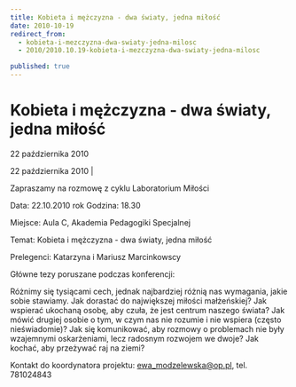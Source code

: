 ```yaml
---
title: Kobieta i mężczyzna - dwa światy, jedna miłość
date: 2010-10-19
redirect_from: 
  - kobieta-i-mezczyzna-dwa-swiaty-jedna-milosc
  - 2010/2010.10.19-kobieta-i-mezczyzna-dwa-swiaty-jedna-milosc

published: true
---
```




# Kobieta i mężczyzna - dwa światy, jedna miłość

<time>22 października 2010</time>

22 października 2010 | 

Zapraszamy na rozmowę z cyklu Laboratorium Miłości 

Data: 22.10.2010 rok
Godzina: 18.30

Miejsce: Aula C, Akademia Pedagogiki Specjalnej

Temat: Kobieta i mężczyzna - dwa światy, jedna miłość

Prelegenci: Katarzyna i Mariusz Marcinkowscy

Główne tezy poruszane podczas konferencji:

Różnimy się tysiącami cech, jednak najbardziej różnią nas wymagania, jakie sobie stawiamy.
Jak dorastać do największej miłości małżeńskiej?
Jak wspierać ukochaną osobę, aby czuła, że jest centrum naszego świata? Jak mówić drugiej osobie o tym, w czym nas nie rozumie i nie wspiera (często nieświadomie)?
Jak się komunikować, aby rozmowy o problemach nie były wzajemnymi oskarżeniami, lecz radosnym rozwojem we dwoje?
Jak kochać, aby przeżywać raj na ziemi?

Kontakt do koordynatora projektu: ewa_modzelewska@op.pl, tel. 781024843


<!--CONTENT FROM OLD SERVER (jos before 2013): 22 października 2010 | 

Zapraszamy na rozmowę z cyklu Laboratorium Miłości 

Data: 22.10.2010 rok
Godzina: 18.30

Miejsce: Aula C, Akademia Pedagogiki Specjalnej

Temat: Kobieta i mężczyzna - dwa światy, jedna miłość

Prelegenci: Katarzyna i Mariusz Marcinkowscy

Główne tezy poruszane podczas konferencji:

Różnimy się tysiącami cech, jednak najbardziej różnią nas wymagania, jakie sobie stawiamy.
Jak dorastać do największej miłości małżeńskiej?
Jak wspierać ukochaną osobę, aby czuła, że jest centrum naszego świata? Jak mówić drugiej osobie o tym, w czym nas nie rozumie i nie wspiera (często nieświadomie)?
Jak się komunikować, aby rozmowy o problemach nie były wzajemnymi oskarżeniami, lecz radosnym rozwojem we dwoje?
Jak kochać, aby przeżywać raj na ziemi?

Kontakt do koordynatora projektu: ewa_modzelewska@op.pl, tel. 781024843
                                              
-->

<!--{{json:{"created_date":"2010-10-19 20:44:31","publish_down":"0000-00-00 00:00:00","id":"971"}}}-->